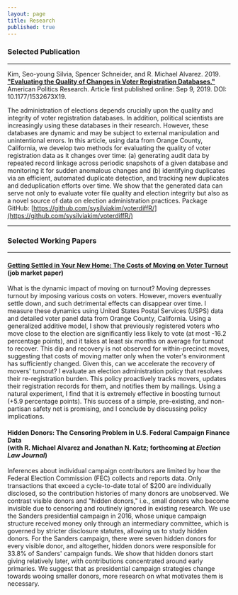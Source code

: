 ```yaml
---
layout: page
title: Research
published: true
---
```


### Selected Publication

--------------------------------------

Kim, Seo-young Silvia, Spencer Schneider, and R. Michael Alvarez. 2019. [**"Evaluating the Quality of Changes in Voter Registration Databases."**](https://doi.org/10.1177/1532673X19870512) American Politics Research. Article first published online: Sep 9, 2019. DOI: 10.1177/1532673X19.

The administration of elections depends crucially upon the quality and integrity of voter registration databases. In addition, political scientists are increasingly using these databases in their research. However, these databases are dynamic and may be subject to external manipulation and unintentional errors. In this article, using data from Orange County, California, we develop two methods for evaluating the quality of voter registration data as it changes over time: (a) generating audit data by repeated record linkage across periodic snapshots of a given database and monitoring it for sudden anomalous changes and (b) identifying duplicates via an efficient, automated duplicate detection, and tracking new duplicates and deduplication efforts over time. We show that the generated data can serve not only to evaluate voter file quality and election integrity but also as a novel source of data on election administration practices. Package GitHub: [https://github.com/sysilviakim/voterdiffR/](https://github.com/sysilviakim/voterdiffR/)

--------------------------------------

### Selected Working Papers

--------------------------------------

#### [Getting Settled in Your New Home: The Costs of Moving on Voter Turnout](https://www.dropbox.com/s/zt6uk4mzh0kybj3/kim-JMP-moving-turnout.pdf?raw=1) <br/> (job market paper)

What is the dynamic impact of moving on turnout? Moving depresses turnout by imposing various costs on voters. However, movers eventually settle down, and such detrimental effects can disappear over time. I measure these dynamics using United States Postal Services (USPS) data and detailed voter panel data from Orange County, California. Using a generalized additive model, I show that previously registered voters who move close to the election are significantly less likely to vote (at most -16.2 percentage points), and it takes at least six months on average for turnout to recover. This dip and recovery is not observed for within-precinct moves, suggesting that costs of moving matter only when the voter's environment has sufficiently changed. Given this, can we accelerate the recovery of movers' turnout? I evaluate an election administration policy that resolves their re-registration burden. This policy proactively tracks movers, updates their registration records for them, and notifies them by mailings. Using a natural experiment, I find that it is extremely effective in boosting turnout (+5.9 percentage points). This success of a simple, pre-existing, and non-partisan safety net is promising, and I conclude by discussing policy implications. 

#### Hidden Donors: The Censoring Problem in U.S. Federal Campaign Finance Data <br/> (with R. Michael Alvarez and Jonathan N. Katz; forthcoming at *Election Law Journal*)

Inferences about individual campaign contributors are limited by how the Federal Election Commission (FEC) collects and reports data. Only transactions that exceed a cycle-to-date total of $200 are individually disclosed, so the contribution histories of many donors are unobserved. We contrast visible donors and "hidden donors," i.e., small donors who become invisible due to censoring and routinely ignored in existing research. We use the Sanders presidential campaign in 2016, whose unique campaign structure received money only through an intermediary committee, which is governed by stricter disclosure statutes, allowing us to study hidden donors. For the Sanders campaign, there were seven hidden donors for every visible donor, and altogether, hidden donors were responsible for 33.8% of Sanders' campaign funds. We show that hidden donors start giving relatively later, with contributions concentrated around early primaries. We suggest that as presidential campaign strategies change towards wooing smaller donors, more research on what motivates them is necessary.
